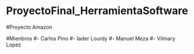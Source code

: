 # ProyectoFinal_HerramientaSoftware
#Proyecto Amazon

#Mienbros
#- Carlos Pino
#- Iader Lourdy
#- Manuel Meza
#- Vilmary Lopez

